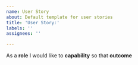 ```yaml
---
name: User Story
about: Default template for user stories
title: 'User Story:'
labels: ''
assignees: ''

---
```


As a **role** I would like to **capability** so that **outcome**
